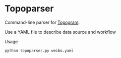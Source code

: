 # Topoparser

Command-line parser for [Topogram](http://github.com/topogram/topogram). 

Use a YAML file to describe data source and workflow

Usage

    python topoparser.py weibo.yaml
